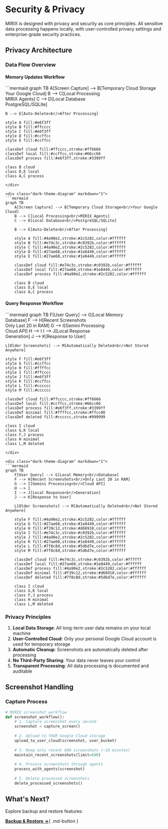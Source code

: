 # Security & Privacy

MIRIX is designed with privacy and security as core principles. All sensitive data processing happens locally, with user-controlled privacy settings and enterprise-grade security practices.

## Privacy Architecture

### Data Flow Overview

#### Memory Updates Workflow

<div class="light-theme-diagram" markdown="1">
```mermaid
graph TB
    A[Screen Capture] --> B[Temporary Cloud Storage<br/>Your Google Cloud]
    B --> C[Local Processing<br/>MIRIX Agents]
    C --> D[Local Database<br/>PostgreSQL/SQLite]
    
    B --> E[Auto-Delete<br/>After Processing]
    
    style A fill:#e6f3ff
    style B fill:#ffcccc
    style C fill:#e6f3ff
    style D fill:#ccffcc
    style E fill:#ccffcc
    
    classDef cloud fill:#ffcccc,stroke:#ff6666
    classDef local fill:#ccffcc,stroke:#66cc66
    classDef process fill:#e6f3ff,stroke:#3399ff
    
    class B cloud
    class D,E local
    class A,C process
```
</div>

<div class="dark-theme-diagram" markdown="1">
```mermaid
graph TB
    A[Screen Capture] --> B[Temporary Cloud Storage<br/>Your Google Cloud]
    B --> C[Local Processing<br/>MIRIX Agents]
    C --> D[Local Database<br/>PostgreSQL/SQLite]
    
    B --> E[Auto-Delete<br/>After Processing]
    
    style A fill:#4a90e2,stroke:#2c5282,color:#ffffff
    style B fill:#e74c3c,stroke:#c0392b,color:#ffffff
    style C fill:#4a90e2,stroke:#2c5282,color:#ffffff
    style D fill:#27ae60,stroke:#1e8449,color:#ffffff
    style E fill:#27ae60,stroke:#1e8449,color:#ffffff
    
    classDef cloud fill:#e74c3c,stroke:#c0392b,color:#ffffff
    classDef local fill:#27ae60,stroke:#1e8449,color:#ffffff
    classDef process fill:#4a90e2,stroke:#2c5282,color:#ffffff
    
    class B cloud
    class D,E local
    class A,C process
```
</div>

#### Query Response Workflow

<div class="light-theme-diagram" markdown="1">
```mermaid
graph TB
    F[User Query] --> G[Local Memory<br/>Database]
    F --> H[Recent Screenshots<br/>Only Last 20 in RAM]
    G --> I[Gemini Processing<br/>Cloud API]
    H --> I
    I --> J[Local Response<br/>Generation]
    J --> K[Response to User]
    
    L[Older Screenshots] --> M[Automatically Deleted<br/>Not Stored Anywhere]
    
    style F fill:#e6f3ff
    style G fill:#ccffcc
    style H fill:#ffffcc
    style I fill:#ffcccc
    style J fill:#e6f3ff
    style K fill:#ccffcc
    style L fill:#cccccc
    style M fill:#cccccc
    
    classDef cloud fill:#ffcccc,stroke:#ff6666
    classDef local fill:#ccffcc,stroke:#66cc66
    classDef process fill:#e6f3ff,stroke:#3399ff
    classDef minimal fill:#ffffcc,stroke:#ffcc00
    classDef deleted fill:#cccccc,stroke:#999999
    
    class I cloud
    class G,K local
    class F,J process
    class H minimal
    class L,M deleted
```
</div>

<div class="dark-theme-diagram" markdown="1">
```mermaid
graph TB
    F[User Query] --> G[Local Memory<br/>Database]
    F --> H[Recent Screenshots<br/>Only Last 20 in RAM]
    G --> I[Gemini Processing<br/>Cloud API]
    H --> I
    I --> J[Local Response<br/>Generation]
    J --> K[Response to User]
    
    L[Older Screenshots] --> M[Automatically Deleted<br/>Not Stored Anywhere]
    
    style F fill:#4a90e2,stroke:#2c5282,color:#ffffff
    style G fill:#27ae60,stroke:#1e8449,color:#ffffff
    style H fill:#f39c12,stroke:#d68910,color:#ffffff
    style I fill:#e74c3c,stroke:#c0392b,color:#ffffff
    style J fill:#4a90e2,stroke:#2c5282,color:#ffffff
    style K fill:#27ae60,stroke:#1e8449,color:#ffffff
    style L fill:#7f8c8d,stroke:#5d6d7e,color:#ffffff
    style M fill:#7f8c8d,stroke:#5d6d7e,color:#ffffff
    
    classDef cloud fill:#e74c3c,stroke:#c0392b,color:#ffffff
    classDef local fill:#27ae60,stroke:#1e8449,color:#ffffff
    classDef process fill:#4a90e2,stroke:#2c5282,color:#ffffff
    classDef minimal fill:#f39c12,stroke:#d68910,color:#ffffff
    classDef deleted fill:#7f8c8d,stroke:#5d6d7e,color:#ffffff
    
    class I cloud
    class G,K local
    class F,J process
    class H minimal
    class L,M deleted
```
</div>

### Privacy Principles

1. **Local Data Storage**: All long-term user data remains on your local machine
2. **User-Controlled Cloud**: Only your personal Google Cloud account is used for temporary storage
3. **Automatic Cleanup**: Screenshots are automatically deleted after processing
4. **No Third-Party Sharing**: Your data never leaves your control
5. **Transparent Processing**: All data processing is documented and auditable

## Screenshot Handling

### Capture Process

```python
# MIRIX screenshot workflow
def screenshot_workflow():
    # 1. Capture screenshot every second
    screenshot = capture_screen()
    
    # 2. Upload to YOUR Google Cloud storage
    upload_to_user_cloud(screenshot, user_bucket)
    
    # 3. Keep only recent 600 screenshots (~10 minutes)
    maintain_recent_screenshots(limit=600)
    
    # 4. Process screenshots through agents
    process_with_agents(screenshot)
    
    # 5. Delete processed screenshots
    delete_processed_screenshots()
```

## What's Next?

Explore backup and restore features:

[**Backup & Restore →**](backup-restore.md){ .md-button } 
